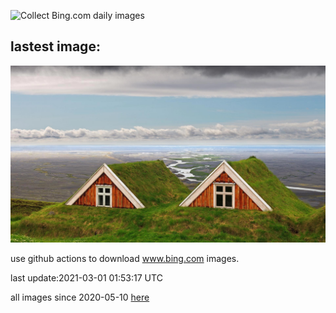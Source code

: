![Collect Bing.com daily images](https://github.com/counter2015/bing-daily-images/workflows/Collect%20Bing.com%20daily%20images/badge.svg)
## lastest image:
![](images/TurfHouse.jpg)

use github actions to download www.bing.com images.

last update:2021-03-01 01:53:17 UTC

all images since 2020-05-10 [here](https://github.com/counter2015/bing-daily-images/tree/master/images) 
